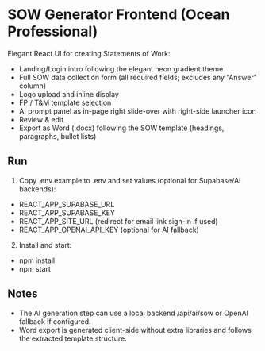 # SOW Generator Frontend (Ocean Professional)

Elegant React UI for creating Statements of Work:
- Landing/Login intro following the elegant neon gradient theme
- Full SOW data collection form (all required fields; excludes any “Answer” column)
- Logo upload and inline display
- FP / T&M template selection
- AI prompt panel as in-page right slide-over with right-side launcher icon
- Review & edit
- Export as Word (.docx) following the SOW template (headings, paragraphs, bullet lists)

## Run

1) Copy .env.example to .env and set values (optional for Supabase/AI backends):
- REACT_APP_SUPABASE_URL
- REACT_APP_SUPABASE_KEY
- REACT_APP_SITE_URL (redirect for email link sign-in if used)
- REACT_APP_OPENAI_API_KEY (optional for AI fallback)

2) Install and start:
- npm install
- npm start

## Notes

- The AI generation step can use a local backend /api/ai/sow or OpenAI fallback if configured.
- Word export is generated client-side without extra libraries and follows the extracted template structure.
